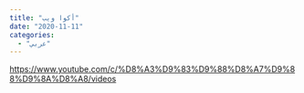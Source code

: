 ```yaml
---
title: "أكوا ويب"
date: "2020-11-11"
categories:
  - "عربي"
---
```


https://www.youtube.com/c/%D8%A3%D9%83%D9%88%D8%A7%D9%88%D9%8A%D8%A8/videos
